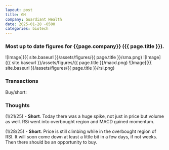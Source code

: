```yaml
---
layout: post
title: GH
company: Guardiant Health
date: 2025-01-28 -0500
categories: biotech
---
```


### Most up to date figures for {{page.company}} ({{ page.title }}).

![Image]({{ site.baseurl }}/assets/figures/{{ page.title }}/sma.png)
![Image]({{ site.baseurl }}/assets/figures/{{ page.title }}/macd.png)
![Image]({{ site.baseurl }}/assets/figures/{{ page.title }}/rsi.png)

### Transactions

Buy/short:

### Thoughts
(1/21/25) - **Short**. Today there was a huge spike, not just in price but volume as well. RSi went into overbought region and MACD gained momentum. 

(1/28/25) - **Short**. Price is still climbing while in the overbought region of RSI. It will soon come down at least a little bit in a few days, if not weeks. Then there should be an opportunity to buy. 